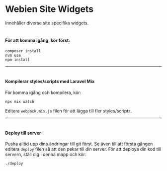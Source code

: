 # Webien Site Widgets
Innehåller diverse site specifika widgets.
#
#### För att komma igång, kör först:
```
composer install
nvm use
npm install
```
-----
#
#### Kompilerar styles/scripts med Laravel Mix
För komma igång och kompilera, kör:
```
npx mix watch
```
Editera `webpack.mix.js` filen för att lägga till fler styles/scripts.

-----
#
#### Deploy till server
Pusha alltid upp dina ändringar till git först.
Se även till att första gången editera `deploy` filen så att den pekar till din server.
För att deploya din kod till servern, ställ dig i denna mapp och kör:
```
./deploy
```